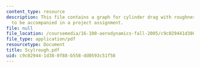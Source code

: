 ```yaml
---
content_type: resource
description: This file contains a graph for cylinder drag with roughness, which is
  to be accompanied in a project assignment.
file: null
file_location: /coursemedia/16-100-aerodynamics-fall-2005/c9c029441d380f88b558dd0593c51f58_5cylrough.pdf
file_type: application/pdf
resourcetype: Document
title: 5cylrough.pdf
uid: c9c02944-1d38-0f88-b558-dd0593c51f58
---
```


